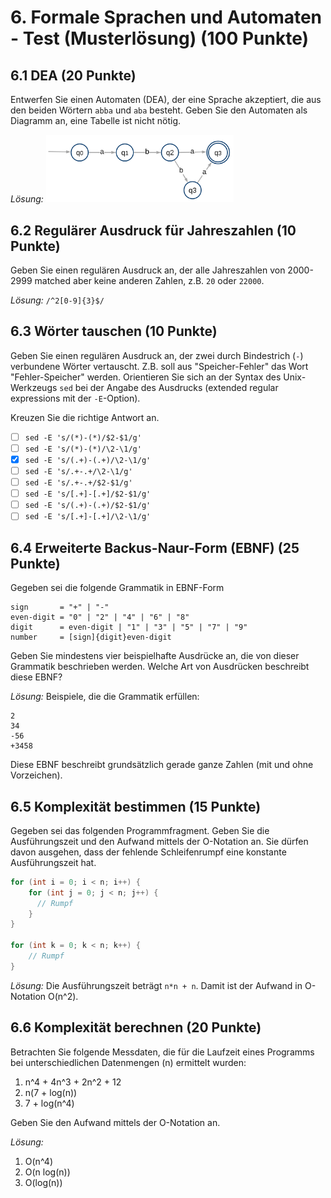 # 6. Formale Sprachen und Automaten - Test (Musterlösung) (100 Punkte)

## 6.1 DEA (20 Punkte)
Entwerfen Sie einen Automaten (DEA), der eine Sprache akzeptiert, die aus den beiden Wörtern `abba` und `aba` besteht. Geben Sie den Automaten als Diagramm an, eine Tabelle ist nicht nötig.

*Lösung:*
<img src="img/abba-automat-solution.png" width="300">

## 6.2 Regulärer Ausdruck für Jahreszahlen (10 Punkte)
Geben Sie einen regulären Ausdruck an, der alle Jahreszahlen von 2000-2999 matched aber keine anderen Zahlen, z.B. `20` oder `22000`.

*Lösung:*
`/^2[0-9]{3}$/`

## 6.3 Wörter tauschen (10 Punkte)
Geben Sie einen regulären Ausdruck an, der zwei durch Bindestrich (`-`) verbundene Wörter vertauscht. Z.B. soll aus "Speicher-Fehler" das Wort "Fehler-Speicher" werden. Orientieren Sie sich an der Syntax des Unix-Werkzeugs `sed` bei der Angabe des Ausdrucks (extended regular expressions mit der `-E`-Option).

Kreuzen Sie die richtige Antwort an.

  * [ ] `sed -E 's/(*)-(*)/$2-$1/g'`
  * [ ] `sed -E 's/(*)-(*)/\2-\1/g'`
  * [X] `sed -E 's/(.+)-(.+)/\2-\1/g'`
  * [ ] `sed -E 's/.+-.+/\2-\1/g'`
  * [ ] `sed -E 's/.+-.+/$2-$1/g'`
  * [ ] `sed -E 's/[.+]-[.+]/$2-$1/g'`
  * [ ] `sed -E 's/(.+)-(.+)/$2-$1/g'`
  * [ ] `sed -E 's/[.+]-[.+]/\2-\1/g'`

## 6.4 Erweiterte Backus-Naur-Form (EBNF) (25 Punkte)
Gegeben sei die folgende Grammatik in EBNF-Form

```console
sign       = "+" | "-"
even-digit = "0" | "2" | "4" | "6" | "8"
digit      = even-digit | "1" | "3" | "5" | "7" | "9"
number     = [sign]{digit}even-digit
```

Geben Sie mindestens vier beispielhafte Ausdrücke an, die von dieser Grammatik beschrieben werden. Welche Art von Ausdrücken beschreibt diese EBNF?

*Lösung:*
Beispiele, die die Grammatik erfüllen:

```console
2
34
-56
+3458
```

Diese EBNF beschreibt grundsätzlich gerade ganze Zahlen (mit und ohne Vorzeichen).

## 6.5 Komplexität bestimmen (15 Punkte)
Gegeben sei das folgenden Programmfragment. Geben Sie die Ausführungszeit und den Aufwand mittels der O-Notation an. Sie dürfen davon ausgehen, dass der fehlende Schleifenrumpf eine konstante Ausführungszeit hat.

```java
for (int i = 0; i < n; i++) {
    for (int j = 0; j < n; j++) {
      // Rumpf
    }
}

for (int k = 0; k < n; k++) {
    // Rumpf
}
```

*Lösung:*
Die Ausführungszeit beträgt `n*n + n`. Damit ist der Aufwand in O-Notation O(n^2).

## 6.6 Komplexität berechnen (20 Punkte)
Betrachten Sie folgende Messdaten, die für die Laufzeit eines Programms bei unterschiedlichen Datenmengen (n) ermittelt wurden:

  1. n^4 + 4n^3 + 2n^2 + 12
  2. n(7 + log(n))
  3. 7 + log(n^4)

Geben Sie den Aufwand mittels der O-Notation an.

*Lösung:*
  1. O(n^4)
  2. O(n log(n))
  3. O(log(n))

